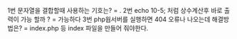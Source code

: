 1번 문자열을 결합할때 사용하는 기호는?
= .
2번 echo 10-5; 처럼 상수계산후 바로 출력이 가능 할까 ? 
=  가능하다
3번 php웝서버를 실행하면 404 오류나 나오는데 해결방법은?
=  index.php 등 index 파일을 만들어 줘야한다.